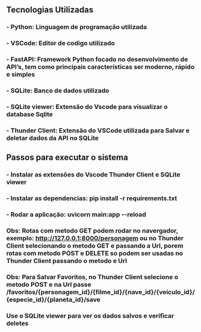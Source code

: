 
## Tecnologias Utilizadas
### - Python: Linguagem de programação utilizada
### - VSCode: Editor de codigo utilizado
### - FastAPI: Framework Python focado no desenvolvimento de API’s, tem como principais características ser moderno, rápido e simples
### - SQLite: Banco de dados utilizado
### - SQLite viewer: Extensão do Vscode para visualizar o database Sqlite
### - Thunder Client: Extensão do VSCode utilizada para Salvar e deletar dados da API no SQLite

## Passos para executar o sistema

### - Instalar as extensões do Vscode Thunder Client e SQLite viewer
### - Instalar as dependencias: pip install -r requirements.txt
### - Rodar a aplicação: uvicorn main:app --reload
### Obs: Rotas com metodo GET podem rodar no navergador, exemplo: http://127.0.0.1:8000/personagem ou no Thunder Client selecionando o metodo GET e passando a Url, porem rotas com metodo POST e DELETE so podem ser usadas no Thunder Client passando o metodo e Url

### Obs: Para Salvar Favoritos, no Thunder Client selecione o metodo POST e na Url passe /favoritos/{personagem_id}/{filme_id}/{nave_id}/{veiculo_id}/{especie_id}/{planeta_id}/save
### Use o SQLite viewer para ver os dados salvos e verificar deletes


